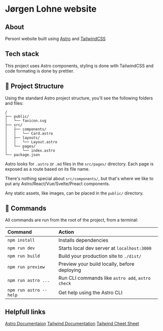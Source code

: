 # Jørgen Lohne website

## About

Personl website built using [Astro](https://astro.build/) and [TailwindCSS](https://tailwindcss.com/)

## Tech stack

This project uses Astro components, styling is done with TailwindCSS and code formating is done by prettier.

## 🚀 Project Structure

Using the standard Astro project structure, you'll see the following folders and files:

```
/
├── public/
│   └── favicon.svg
├── src/
│   ├── components/
│   │   └── Card.astro
│   ├── layouts/
│   │   └── Layout.astro
│   └── pages/
│       └── index.astro
└── package.json
```

Astro looks for `.astro` or `.md` files in the `src/pages/` directory. Each page is exposed as a route based on its file name.

There's nothing special about `src/components/`, but that's where we like to put any Astro/React/Vue/Svelte/Preact components.

Any static assets, like images, can be placed in the `public/` directory.

## 🧞 Commands

All commands are run from the root of the project, from a terminal:

| Command                | Action                                           |
| :--------------------- | :----------------------------------------------- |
| `npm install`          | Installs dependencies                            |
| `npm run dev`          | Starts local dev server at `localhost:3000`      |
| `npm run build`        | Build your production site to `./dist/`          |
| `npm run preview`      | Preview your build locally, before deploying     |
| `npm run astro ...`    | Run CLI commands like `astro add`, `astro check` |
| `npm run astro --help` | Get help using the Astro CLI                     |

## Helpfull links

[Astro Documentaion](https://docs.astro.build)
[Tailwind Documentation](https://tailwindcss.com/docs/installation)
[Tailwind Cheet Sheet](https://tailwindcomponents.com/cheatsheet/)
